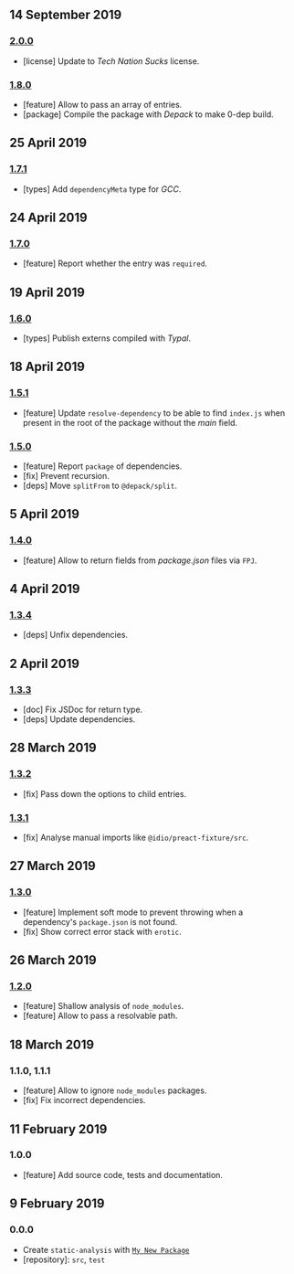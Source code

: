 ## 14 September 2019

### [2.0.0](https://github.com/dpck/static-analysis/compare/v1.8.0...v2.0.0)

- [license] Update to _Tech Nation Sucks_ license.

### [1.8.0](https://github.com/dpck/static-analysis/compare/v1.7.1...v1.8.0)

- [feature] Allow to pass an array of entries.
- [package] Compile the package with _Depack_ to make 0-dep build.

## 25 April 2019

### [1.7.1](https://github.com/dpck/static-analysis/compare/v1.7.0...v1.7.1)

- [types] Add `dependencyMeta` type for _GCC_.

## 24 April 2019

### [1.7.0](https://github.com/dpck/static-analysis/compare/v1.6.0...v1.7.0)

- [feature] Report whether the entry was `required`.

## 19 April 2019

### [1.6.0](https://github.com/dpck/static-analysis/compare/v1.5.1...v1.6.0)

- [types] Publish externs compiled with _Typal_.

## 18 April 2019

### [1.5.1](https://github.com/dpck/static-analysis/compare/v1.5.0...v1.5.1)

- [feature] Update `resolve-dependency` to be able to find `index.js` when present in the root of the package without the _main_ field.

### [1.5.0](https://github.com/dpck/static-analysis/compare/v1.4.0...v1.5.0)

- [feature] Report `package` of dependencies.
- [fix] Prevent recursion.
- [deps] Move `splitFrom` to `@depack/split`.

## 5 April 2019

### [1.4.0](https://github.com/dpck/static-analysis/compare/v1.3.4...v1.4.0)

- [feature] Allow to return fields from _package.json_ files via `FPJ`.

## 4 April 2019

### [1.3.4](https://github.com/dpck/static-analysis/compare/v1.3.3...v1.3.4)

- [deps] Unfix dependencies.

## 2 April 2019

### [1.3.3](https://github.com/dpck/static-analysis/compare/v1.3.2...v1.3.3)

- [doc] Fix JSDoc for return type.
- [deps] Update dependencies.

## 28 March 2019

### [1.3.2](https://github.com/dpck/static-analysis/compare/v1.3.1...v1.3.2)

- [fix] Pass down the options to child entries.

### [1.3.1](https://github.com/dpck/static-analysis/compare/v1.3.0...v1.3.1)

- [fix] Analyse manual imports like `@idio/preact-fixture/src`.

## 27 March 2019

### [1.3.0](https://github.com/dpck/static-analysis/compare/v1.2.0...v1.3.0)

- [feature] Implement soft mode to prevent throwing when a dependency's `package.json` is not found.
- [fix] Show correct error stack with `erotic`.

## 26 March 2019

### [1.2.0](https://github.com/dpck/static-analysis/compare/v1.1.1...v1.2.0)

- [feature] Shallow analysis of `node_modules`.
- [feature] Allow to pass a resolvable path.

## 18 March 2019

### 1.1.0, 1.1.1

- [feature] Allow to ignore `node_modules` packages.
- [fix] Fix incorrect dependencies.

## 11 February 2019

### 1.0.0

- [feature] Add source code, tests and documentation.

## 9 February 2019

### 0.0.0

- Create `static-analysis` with [`My New Package`](https://mnpjs.org)
- [repository]: `src`, `test`
